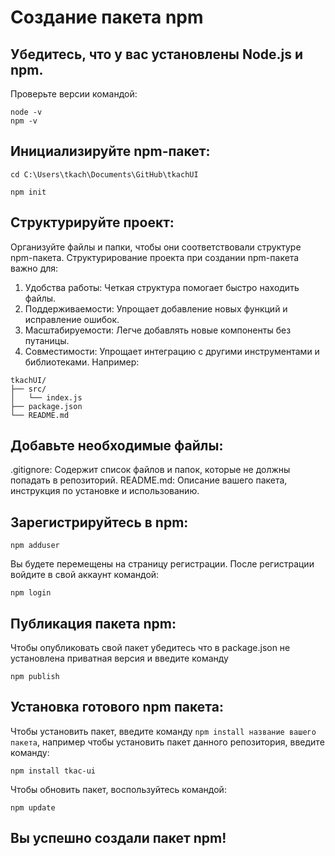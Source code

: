 # Создание пакета npm
## Убедитесь, что у вас установлены Node.js и npm.
Проверьте версии командой:
```
node -v
npm -v
```

## Инициализируйте npm-пакет:

```
cd C:\Users\tkach\Documents\GitHub\tkachUI
```
```
npm init
```
## Структурируйте проект:

Организуйте файлы и папки, чтобы они соответствовали структуре npm-пакета.
Структурирование проекта при создании npm-пакета важно для:
1. Удобства работы: Четкая структура помогает быстро находить файлы.
2. Поддерживаемости: Упрощает добавление новых функций и исправление ошибок.
3. Масштабируемости: Легче добавлять новые компоненты без путаницы.
4. Совместимости: Упрощает интеграцию с другими инструментами и библиотеками.
Например:
```
tkachUI/
├── src/
│   └── index.js
├── package.json
└── README.md
```
## Добавьте необходимые файлы:

.gitignore: Содержит список файлов и папок, которые не должны попадать в репозиторий.
README.md: Описание вашего пакета, инструкция по установке и использованию.

## Зарегистрируйтесь в npm:
```
npm adduser
```
Вы будете перемещены на страницу регистрации. После регистрации войдите в свой аккаунт командой:
```
npm login
```
## Публикация пакета npm:
Чтобы опубликовать свой пакет убедитесь что в package.json не установлена приватная версия и введите команду
```
npm publish
```
## Установка готового npm пакета:
Чтобы установить пакет, введите команду ``` npm install название вашего пакета ```, например чтобы установить пакет данного репозитория, введите команду:
```
npm install tkac-ui
```
Чтобы обновить пакет, воспользуйтесь командой:
```
npm update
```
## Вы успешно создали пакет npm!
